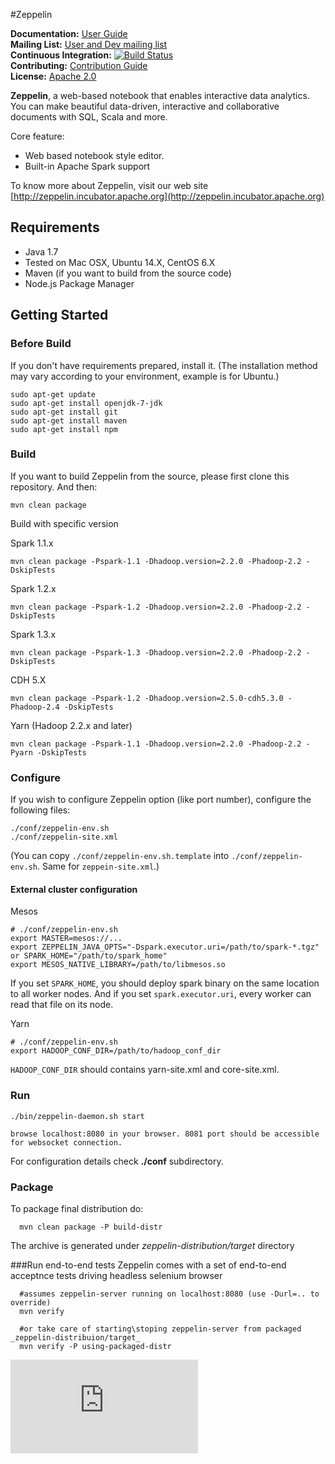 #Zeppelin 

**Documentation:** [User Guide](http://zeppelin.incubator.apache.org/docs/index.html)<br/>
**Mailing List:** [User and Dev mailing list](http://zeppelin.incubator.apache.org/community.html)<br/>
**Continuous Integration:** [![Build Status](https://secure.travis-ci.org/apache/incubator-zeppelin.png?branch=master)](https://travis-ci.org/apache/incubator-zeppelin) <br/>
**Contributing:** [Contribution Guide](https://github.com/apache/incubator-zeppelin/blob/master/CONTRIBUTING.md)<br/>
**License:** [Apache 2.0](https://github.com/apache/incubator-zeppelin/blob/master/LICENSE)


**Zeppelin**, a web-based notebook that enables interactive data analytics. You can make beautiful data-driven, interactive and collaborative documents with SQL, Scala and more.

Core feature:
   * Web based notebook style editor.
   * Built-in Apache Spark support


To know more about Zeppelin, visit our web site [http://zeppelin.incubator.apache.org](http://zeppelin.incubator.apache.org)

## Requirements
 * Java 1.7
 * Tested on Mac OSX, Ubuntu 14.X, CentOS 6.X
 * Maven (if you want to build from the source code)
 * Node.js Package Manager

## Getting Started

### Before Build
If you don't have requirements prepared, install it. 
(The installation method may vary according to your environment, example is for Ubuntu.)
```
sudo apt-get update
sudo apt-get install openjdk-7-jdk
sudo apt-get install git
sudo apt-get install maven
sudo apt-get install npm
```

### Build
If you want to build Zeppelin from the source, please first clone this repository. And then:
```
mvn clean package
```
Build with specific version

Spark 1.1.x
```
mvn clean package -Pspark-1.1 -Dhadoop.version=2.2.0 -Phadoop-2.2 -DskipTests 
```
Spark 1.2.x
```
mvn clean package -Pspark-1.2 -Dhadoop.version=2.2.0 -Phadoop-2.2 -DskipTests 
```
Spark 1.3.x
```
mvn clean package -Pspark-1.3 -Dhadoop.version=2.2.0 -Phadoop-2.2 -DskipTests
```
CDH 5.X
```
mvn clean package -Pspark-1.2 -Dhadoop.version=2.5.0-cdh5.3.0 -Phadoop-2.4 -DskipTests
```
Yarn (Hadoop 2.2.x and later)
```
mvn clean package -Pspark-1.1 -Dhadoop.version=2.2.0 -Phadoop-2.2 -Pyarn -DskipTests
```

### Configure
If you wish to configure Zeppelin option (like port number), configure the following files:
```
./conf/zeppelin-env.sh
./conf/zeppelin-site.xml
```
(You can copy ```./conf/zeppelin-env.sh.template``` into ```./conf/zeppelin-env.sh```. 
Same for ```zeppein-site.xml```.)

#### External cluster configuration
Mesos

    # ./conf/zeppelin-env.sh
    export MASTER=mesos://...
    export ZEPPELIN_JAVA_OPTS="-Dspark.executor.uri=/path/to/spark-*.tgz" or SPARK_HOME="/path/to/spark_home"
    export MESOS_NATIVE_LIBRARY=/path/to/libmesos.so
    
If you set `SPARK_HOME`, you should deploy spark binary on the same location to all worker nodes. And if you set `spark.executor.uri`, every worker can read that file on its node.

Yarn

    # ./conf/zeppelin-env.sh
    export HADOOP_CONF_DIR=/path/to/hadoop_conf_dir
  
`HADOOP_CONF_DIR` should contains yarn-site.xml and core-site.xml.

### Run
    ./bin/zeppelin-daemon.sh start

    browse localhost:8080 in your browser. 8081 port should be accessible for websocket connection.


For configuration details check __./conf__ subdirectory.

### Package
To package final distribution do:

      mvn clean package -P build-distr

The archive is generated under _zeppelin-distribution/target_ directory

###Run end-to-end tests
Zeppelin comes with a set of end-to-end acceptnce tests driving headless selenium browser

      #assumes zeppelin-server running on localhost:8080 (use -Durl=.. to override)
      mvn verify

      #or take care of starting\stoping zeppelin-server from packaged _zeppelin-distribuion/target_
      mvn verify -P using-packaged-distr


[![Analytics](https://ga-beacon.appspot.com/UA-45176241-4/apache/incubator-zeppelin/README.md?pixel)](https://github.com/igrigorik/ga-beacon)
